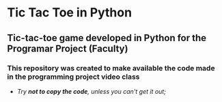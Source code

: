 # Tic Tac Toe in Python

## Tic-tac-toe game developed in Python for the Programar Project (Faculty)

### This repository was created to make available the code made in the programming project video class

- *Try **not to copy the code**, unless you can't get it out;*
